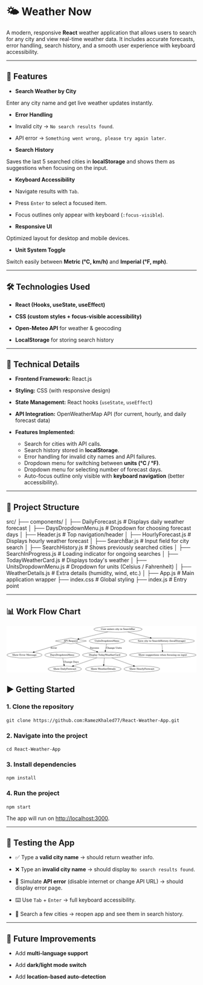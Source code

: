 # 🌤️ Weather Now

A modern, responsive **React** weather application that allows users to search for any city and view real-time weather data. It includes accurate forecasts, error handling, search history, and a smooth user experience with keyboard accessibility.

---

## 🚀 Features

- **Search Weather by City**

Enter any city name and get live weather updates instantly.

- **Error Handling**

- Invalid city → `No search results found`.

- API error → `Something went wrong, please try again later`.

- **Search History**

Saves the last 5 searched cities in **localStorage** and shows them as suggestions when focusing on the input.

- **Keyboard Accessibility**

- Navigate results with `Tab`.

- Press `Enter` to select a focused item.

- Focus outlines only appear with keyboard (`:focus-visible`).

- **Responsive UI**

Optimized layout for desktop and mobile devices.

- **Unit System Toggle**

Switch easily between **Metric (°C, km/h)** and **Imperial (°F, mph)**.

---

## 🛠️ Technologies Used

- **React (Hooks, useState, useEffect)**

- **CSS (custom styles + focus-visible accessibility)**

- **Open-Meteo API** for weather & geocoding

- **LocalStorage** for storing search history

---

## 🔧 Technical Details

- **Frontend Framework:** React.js
- **Styling:** CSS (with responsive design)
- **State Management:** React hooks (`useState`, `useEffect`)
- **API Integration:** OpenWeatherMap API (for current, hourly, and daily forecast data)
- **Features Implemented:**

  - Search for cities with API calls.
  - Search history stored in **localStorage**.
  - Error handling for invalid city names and API failures.
  - Dropdown menu for switching between **units (°C / °F)**.
  - Dropdown menu for selecting number of forecast days.
  - Auto-focus outline only visible with **keyboard navigation** (better accessibility).

---

## 📂 Project Structure

src/
├── components/
│ ├── DailyForecast.js # Displays daily weather forecast
│ ├── DaysDropdownMenu.js # Dropdown for choosing forecast days
│ ├── Header.js # Top navigation/header
│ ├── HourlyForecast.js # Displays hourly weather forecast
│ ├── SearchBar.js # Input field for city search
│ ├── SearchHistory.js # Shows previously searched cities
│ ├── SearchInProgress.js # Loading indicator for ongoing searches
│ ├── TodayWeatherCard.js # Displays today's weather
│ ├── UnitsDropdownMenu.js # Dropdown for units (Celsius / Fahrenheit)
│ ├── WeatherDetails.js # Extra details (humidity, wind, etc.)
│
├── App.js # Main application wrapper
├── index.css # Global styling
├── index.js # Entry point

---

## 📊 Work Flow Chart

<img src="./public/assets/images/weather_app_flowchart.png" alt="flow chart">

## ▶️ Getting Started

### 1. Clone the repository

`git clone https://github.com:RamezKhaled77/React-Weather-App.git`

### 2. Navigate into the project

`cd React-Weather-App`

### 3. Install dependencies

`npm install`

### 4. Run the project

`npm start`

The app will run on [http://localhost:3000](http://localhost:3000).

---

## 🧪 Testing the App

- ✅ Type a **valid city name** → should return weather info.

- ❌ Type an **invalid city name** → should display `No search results found`.

- 🔌 Simulate **API error** (disable internet or change API URL) → should display error page.

- ⌨️ Use `Tab` + `Enter` → full keyboard accessibility.

- 📜 Search a few cities → reopen app and see them in search history.

---

## 🔮 Future Improvements

- Add **multi-language support**

- Add **dark/light mode switch**

- Add **location-based auto-detection**
